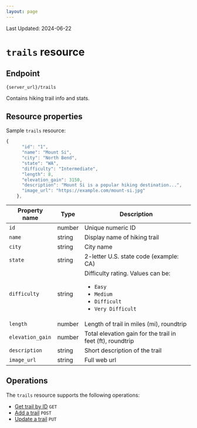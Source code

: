 ```yaml
---
layout: page
---
```

Last Updated: 2024-06-22

# `trails` resource

## Endpoint

```shell
{server_url}/trails
```

Contains hiking trail info and stats.

## Resource properties

Sample `trails` resource:

```js
{
      "id": "1",
      "name": "Mount Si",
      "city": "North Bend",
      "state": "WA",
      "difficulty": "Intermediate",
      "length": 8,
      "elevation_gain": 3150,
      "description": "Mount Si is a popular hiking destination...",
      "image_url": "https://example.com/mount-si.jpg"
    },
```

| Property name | Type | Description |
| ------------- | ----------- | ----------- |
| `id` | number | Unique numeric ID |
| `name` | string | Display name of hiking trail |
| `city` | string | City name |
| `state` | string | 2-letter U.S. state code (example: CA) |
| `difficulty` | string | Difficulty rating. Values can be: <ul><li>`Easy`</li><li>`Medium`</li><li>`Difficult`</li><li>`Very Difficult`</li></ul> |
| `length` | number | Length of trail in miles (mi), roundtrip |
| `elevation_gain` | number | Total elevation gain for the trail in feet (ft), roundtrip  |
| `description` | string | Short description of the trail |
| `image_url` | string | Full web url |

## Operations

The `trails` resource supports the following operations:

* [Get trail by ID](#resource-properties) `GET`
* [Add a trail](tutorial-create-task.md/) `POST`
* [Update a trail](update-task-with-patch.md) `PUT`
